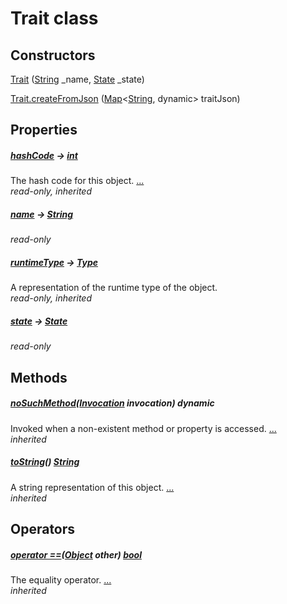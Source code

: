 


# Trait class












## Constructors

[Trait](../package-yonomi_sdk_dart_traits_trait/Trait/Trait.md) ([String](https://api.dart.dev/stable/2.12.3/dart-core/String-class.html) _name, [State](../package-yonomi_sdk_dart_traits_trait/State-class.md) _state)

    

[Trait.createFromJson](../package-yonomi_sdk_dart_traits_trait/Trait/Trait.createFromJson.md) ([Map](https://api.dart.dev/stable/2.12.3/dart-core/Map-class.html)&lt;[String](https://api.dart.dev/stable/2.12.3/dart-core/String-class.html), dynamic> traitJson)

    


## Properties

##### [hashCode](https://api.dart.dev/stable/2.12.3/dart-core/Object/hashCode.html) &#8594; [int](https://api.dart.dev/stable/2.12.3/dart-core/int-class.html)



The hash code for this object. [...](https://api.dart.dev/stable/2.12.3/dart-core/Object/hashCode.html)  
_read-only, inherited_



##### [name](../package-yonomi_sdk_dart_traits_trait/Trait/name.md) &#8594; [String](https://api.dart.dev/stable/2.12.3/dart-core/String-class.html)



   
_read-only_



##### [runtimeType](https://api.dart.dev/stable/2.12.3/dart-core/Object/runtimeType.html) &#8594; [Type](https://api.dart.dev/stable/2.12.3/dart-core/Type-class.html)



A representation of the runtime type of the object.   
_read-only, inherited_



##### [state](../package-yonomi_sdk_dart_traits_trait/Trait/state.md) &#8594; [State](../package-yonomi_sdk_dart_traits_trait/State-class.md)



   
_read-only_




## Methods

##### [noSuchMethod](https://api.dart.dev/stable/2.12.3/dart-core/Object/noSuchMethod.html)([Invocation](https://api.dart.dev/stable/2.12.3/dart-core/Invocation-class.html) invocation) dynamic



Invoked when a non-existent method or property is accessed. [...](https://api.dart.dev/stable/2.12.3/dart-core/Object/noSuchMethod.html)  
_inherited_



##### [toString](https://api.dart.dev/stable/2.12.3/dart-core/Object/toString.html)() [String](https://api.dart.dev/stable/2.12.3/dart-core/String-class.html)



A string representation of this object. [...](https://api.dart.dev/stable/2.12.3/dart-core/Object/toString.html)  
_inherited_




## Operators

##### [operator ==](https://api.dart.dev/stable/2.12.3/dart-core/Object/operator_equals.html)([Object](https://api.dart.dev/stable/2.12.3/dart-core/Object-class.html) other) [bool](https://api.dart.dev/stable/2.12.3/dart-core/bool-class.html)



The equality operator. [...](https://api.dart.dev/stable/2.12.3/dart-core/Object/operator_equals.html)  
_inherited_











